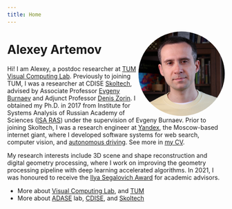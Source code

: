 ```yaml
---
title: Home
---
```



<img src="/images/alexey.jpg" style="max-width:200px;min-width:40px;float:right;border-radius:50%;" alt="Alexey Artemov" />


# Alexey Artemov 

Hi! I am Alexey, a postdoc researcher at [TUM Visual Computing Lab](https://niessnerlab.org). Previously to joining TUM, I was a researcher at CDISE [Skoltech](http://www.skoltech.ru), advised by Associate Professor [Evgeny Burnaev](https://faculty.skoltech.ru/people/evgenyburnaev) and Adjunct Professor [Denis Zorin](https://mrl.cs.nyu.edu/~dzorin/). I obtained my Ph.D. in 2017 from Institute for Systems Analysis of Russian Academy of Sciences ([ISA RAS](http://www.isa.ru/index.php?lang=en)) under the supervision of Evgeny Burnaev.
Prior to joining Skoltech, I was a research engineer at [Yandex](https://yandex.com/dev/), the Moscow-based internet giant, where I developed software systems for web search, computer vision, and [autonomous driving](https://sdg.yandex.com).
See more in [my CV](/cv_alexey_artemov.pdf).


My research interests include 3D scene and shape reconstruction and digital geometry processing, where I work on improving the geometry processing pipeline with deep learning accelerated algorithms. 
In 2021, I was honoured to receive the [Ilya Segalovich Award](https://yandex.com/company/blog/third-ilya-segalovich-award-honors-new-winners) for academic advisors.


 * More about [Visual Computing Lab](https://niessnerlab.org), and [TUM](https://www.tum.de)
 * More about [ADASE](http://adase.group) lab, [CDISE](https://crei.skoltech.ru/cdise), and [Skoltech](https://www.skoltech.ru/en)


